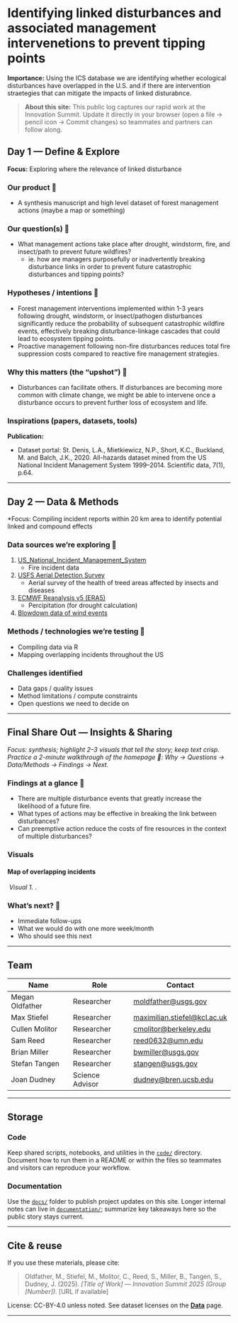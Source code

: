 # Identifying linked disturbances and associated management intervenetions to prevent tipping points

<!-- =========================================================
HERO (Swap hero.jpg, title, strapline, and the three links)
========================================================= -->

**Importance:** Using the ICS database we are identifying whether ecological disturbances have overlapped in the U.S. and if there are intervention straetegies that can mitigate the impacts of linked disturabnce.

> **About this site:** This public log captures our rapid work at the Innovation Summit. Update it directly in your browser (open a file → pencil icon → Commit changes) so teammates and partners can follow along.

<!-- 

## How to use this page (for the team)
- **Edit this file:** `docs/index.md` → ✎ → change text → **Commit changes**.
- **Add images:** upload to `docs/assets/` and reference like `assets/your_file.png`.
- Keep **text short** and **visuals first**. Think “slide captions,” not essays.

-->

## Day 1 — Define & Explore
**Focus:** Exploring where the relevance of linked disturbance

### Our product 📣
- A synthesis manuscript and high level dataset of forest management actions (maybe a map or something)

### Our question(s) 📣
- What management actions take place after drought, windstorm, fire, and insect/path to prevent future wildfires?
  - ie. how are managers purposefully or inadvertently breaking disturbance links in order to prevent future catastrophic disturbances and tipping points?

### Hypotheses / intentions 📣
- Forest management interventions implemented within 1-3 years following drought, windstorm, or insect/pathogen disturbances significantly reduce the probability of subsequent catastrophic wildfire events, effectively breaking disturbance-linkage cascades that could lead to ecosystem tipping points.
- Proactive management following non-fire disturbances reduces total fire suppression costs compared to reactive fire management strategies.

### Why this matters (the “upshot”) 📣
- Disturbances can facilitate others. If disturbances are becoming more common with climate change, we might be able to intervene once a disturbance occurs to prevent further loss of ecosystem and life.

### Inspirations (papers, datasets, tools)
**Publication:**
- Dataset portal: St. Denis, L.A., Mietkiewicz, N.P., Short, K.C., Buckland, M. and Balch, J.K., 2020. All-hazards dataset mined from the US National Incident Management System 1999–2014. Scientific data, 7(1), p.64.

---

## Day 2 — Data & Methods
*Focus: Compiling incident reports within 20 km area to identify potential linked and compound effects

### Data sources we’re exploring 📣
<!-- EDIT: Link each source; add size/notes if relevant. -->
1. [US_National_Incident_Management_System](https://figshare.com/articles/dataset/All-hazards_dataset_mined_from_the_US_National_Incident_Management_System_1999-2020/19858927/3)
    - Fire incident data
1. [USFS Aerial Detection Survey](https://www.fs.usda.gov/science-technology/data-tools-products/fhp-mapping-reporting/detection-surveys)
    - Aerial survey of the health of treed areas affected by insects and diseases
1. [ECMWF Reanalysis v5 (ERA5)](https://www.ecmwf.int/en/forecasts/dataset/ecmwf-reanalysis-v5)
    - Percipitation (for drought calculation)
1. [Blowdown data of wind events](https://landfire.gov/disturbance/annualdisturbance)

### Methods / technologies we’re testing 📣
- Compiling data via R
- Mapping overlapping incidents throughout the US

### Challenges identified
- Data gaps / quality issues
- Method limitations / compute constraints
- Open questions we need to decide on

---

## Final Share Out — Insights & Sharing
*Focus: synthesis; highlight 2–3 visuals that tell the story; keep text crisp. Practice a 2-minute walkthrough of the homepage 📣: Why → Questions → Data/Methods → Findings → Next.*

### Findings at a glance 📣
<!-- EDIT: 2–4 bullets, each a headline in plain language with a number if possible. -->

- There are multiple disturbance events that greatly increase the likelihood of a future fire. 
- What types of actions may be effective in breaking the link between disturbances?
- Can preemptive action reduce the costs of fire resources in the context of multiple disturbances?

### Visuals
#### Map of overlapping incidents

![]()
*Visual 1.* .

<!-- EDIT: Swap visuals; prioritize clarity.

Incidents 
Diversity
Transitions

![]()
*Visual 1.* .

![Supporting panels for key insights](assets/hull_panels.png)
[Raw photo location: hull_panels.png](https://github.com/CU-ESIIL/management-practices-prevent-thresholds-innovation-summit-2025__17/blob/main/docs/assets/hull_panels.png)
*Visual 2.* Use a complementary panel, collage, or set of snapshots that reinforces supporting evidence.

![Complementary result figure placeholder](assets/main_result.png)
[Raw photo location: main_result.png](https://github.com/CU-ESIIL/management-practices-prevent-thresholds-innovation-summit-2025__17/blob/main/docs/assets/main_result.png)
*Visual 3.* Highlight an additional visual that captures a secondary insight or next step.
 
-->

### What’s next? 📣
- Immediate follow-ups
- What we would do with one more week/month
- Who should see this next

---

## Team
| Name | Role | Contact | 
|------|------|---------|
| Megan Oldfather | Researcher | moldfather@usgs.gov | 
| Max Stiefel | Researcher | maximilian.stiefel@kcl.ac.uk | 
| Cullen Molitor | Researcher | cmolitor@berkeley.edu | 
| Sam Reed | Researcher | reed0632@umn.edu | 
| Brian Miller | Researcher | bwmiller@usgs.gov | 
| Stefan Tangen | Researcher | stangen@usgs.gov | 
| Joan Dudney | Science Advisor | dudney@bren.ucsb.edu | 

---

## Storage

### Code
Keep shared scripts, notebooks, and utilities in the [`code/`](https://github.com/CU-ESIIL/management-practices-prevent-thresholds-innovation-summit-2025__17/tree/main/code) directory. Document how to run them in a README or within the files so teammates and visitors can reproduce your workflow.

### Documentation
Use the [`docs/`](https://github.com/CU-ESIIL/management-practices-prevent-thresholds-innovation-summit-2025__17/tree/main/docs) folder to publish project updates on this site. Longer internal notes can live in [`documentation/`](https://github.com/CU-ESIIL/management-practices-prevent-thresholds-innovation-summit-2025__17/tree/main/documentation); summarize key takeaways here so the public story stays current.

---

## Cite & reuse
If you use these materials, please cite:

> Oldfather, M., Stiefel, M., Molitor, C., Reed, S., Miller, B., Tangen, S., Dudney, J. (2025). *[Title of Work] — Innovation Summit 2025 (Group [Number]).* [URL if available]

License: CC-BY-4.0 unless noted. See dataset licenses on the **[Data](data.md)** page.

---

<!-- EDIT HINTS
- Upload images to docs/assets/ and reference as assets/filename.png
- Keep images ~1200 px wide; avoid >5–8 MB per file.
- Use short, active sentences; this is a scrolling “slide deck.”
- Update this page at least once per day during the sprint.
-->
